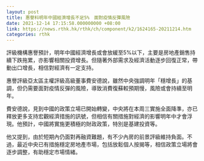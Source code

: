 ```yaml
---
layout: post
title: 惠譽料明年中國經濟增長不足5%　面對疫情反彈風險
date: 2021-12-14 17:15:58.000000000 +08:00
link: https://news.rthk.hk/rthk/ch/component/k2/1624165-20211214.htm
categories: rthk
---
```


評級機構惠譽預計，明年中國經濟增長或會放緩至5%以下，主要是房地產銷售持續下跌拖累，亦影響相關投資增長。但隨著外部需求及經濟活動逐步回復正常，帶動出口增長，相信對經濟有一定支持。

惠譽評級亞太區主權評級高級董事費安德說，雖然中央強調明年「穩增長」的基調，但仍需要面對疫情反彈的風險，導致消費復蘇較預期慢，風險或會持續至明年。

費安德說，見到中國的政策立場已開始轉變，中央將在本周三實施全面降準，亦已釋放更多支持宏觀經濟措施的訊號，但相信有關措施對經濟的影響明年中才會浮現。他預計，中國將實施更積極的財政政策，特別是基建投資等。

他又提到，由於短期內仍面對再融資難題，有不少內房的前景評級維持負面。不過，最近中央已有措施穩定房地產市場，包括放鬆個人按揭等，相信政策立場將會逐步調整，有助穩定市場情緒。

